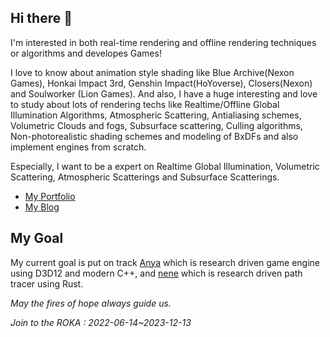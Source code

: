 ## Hi there 👋

I'm interested in both real-time rendering and offline rendering techniques or algorithms and developes Games!

 I love to know about animation style shading like Blue Archive(Nexon Games), Honkai Impact 3rd, Genshin Impact(HoYoverse), Closers(Nexon) and Soulworker (Lion Games). And also, I have a huge interesting and love to study about lots of rendering techs like Realtime/Offline Global Illumination Algorithms, Atmospheric Scattering, Antialiasing schemes, Volumetric Clouds and fogs, Subsurface scattering, Culling algorithms, Non-photorealistic shading schemes and modeling of BxDFs and also implement engines from scratch.

Especially, I want to be a expert on Realtime Global Illumination, Volumetric Scattering, Atmospheric Scatterings and Subsurface Scatterings.

- [My Portfolio](https://aback-runner-2e5.notion.site/My-dream-is-render-my-own-world-05fa7a46fcd6494db1938718023c3ed0)
- [My Blog](https://seolyang.tistory.com/)


## My Goal
My current goal is put on track [Anya](https://github.com/SeolYang/Anya) which is research driven game engine using D3D12 and modern C++, and [nene](https://github.com/SeolYang/nene) which is research driven path tracer using Rust.

*May the fires of hope always guide us.*

*Join to the ROKA : 2022-06-14~2023-12-13* 
